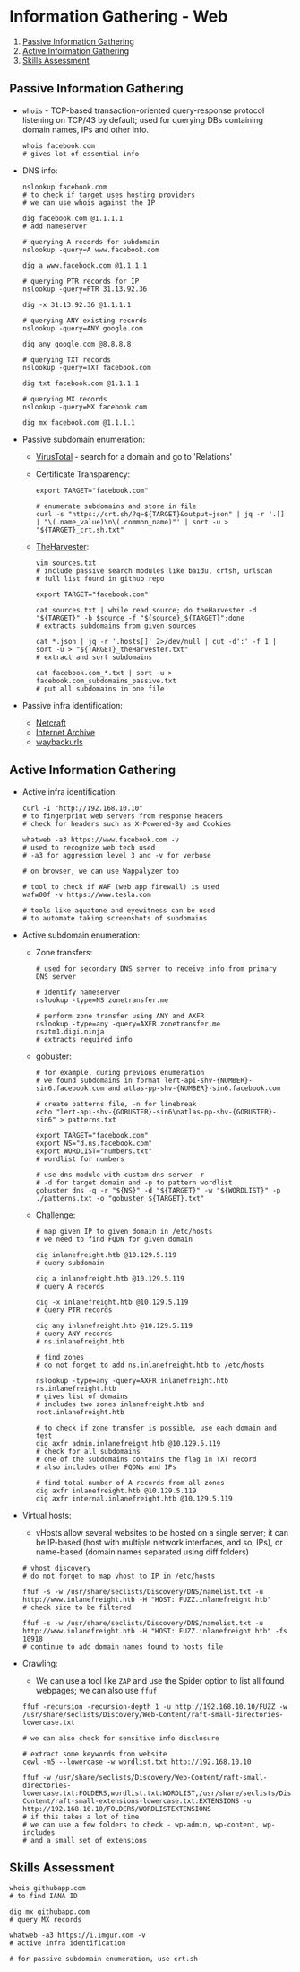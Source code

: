 # Information Gathering - Web

1. [Passive Information Gathering](#passive-information-gathering)
1. [Active Information Gathering](#active-information-gathering)
1. [Skills Assessment](#skills-assessment)

## Passive Information Gathering

* ```whois``` - TCP-based transaction-oriented query-response protocol listening on TCP/43 by default; used for querying DBs containing domain names, IPs and other info.

  ```shell
  whois facebook.com
  # gives lot of essential info
  ```

* DNS info:

  ```shell
  nslookup facebook.com
  # to check if target uses hosting providers
  # we can use whois against the IP

  dig facebook.com @1.1.1.1
  # add nameserver
  ```

  ```shell
  # querying A records for subdomain
  nslookup -query=A www.facebook.com

  dig a www.facebook.com @1.1.1.1

  # querying PTR records for IP
  nslookup -query=PTR 31.13.92.36

  dig -x 31.13.92.36 @1.1.1.1

  # querying ANY existing records
  nslookup -query=ANY google.com

  dig any google.com @8.8.8.8

  # querying TXT records
  nslookup -query=TXT facebook.com

  dig txt facebook.com @1.1.1.1

  # querying MX records
  nslookup -query=MX facebook.com

  dig mx facebook.com @1.1.1.1
  ```

* Passive subdomain enumeration:

  * [VirusTotal](https://www.virustotal.com) - search for a domain and go to 'Relations'

  * Certificate Transparency:

    ```shell
    export TARGET="facebook.com"

    # enumerate subdomains and store in file
    curl -s "https://crt.sh/?q=${TARGET}&output=json" | jq -r '.[] | "\(.name_value)\n\(.common_name)"' | sort -u > "${TARGET}_crt.sh.txt"
    ```
  
  * [TheHarvester](https://github.com/laramies/theHarvester):

    ```shell
    vim sources.txt
    # include passive search modules like baidu, crtsh, urlscan
    # full list found in github repo

    export TARGET="facebook.com"

    cat sources.txt | while read source; do theHarvester -d "${TARGET}" -b $source -f "${source}_${TARGET}";done
    # extracts subdomains from given sources

    cat *.json | jq -r '.hosts[]' 2>/dev/null | cut -d':' -f 1 | sort -u > "${TARGET}_theHarvester.txt"
    # extract and sort subdomains

    cat facebook.com_*.txt | sort -u > facebook.com_subdomains_passive.txt
    # put all subdomains in one file
    ```

* Passive infra identification:

  * [Netcraft](https://www.netcraft.com/)
  * [Internet Archive](https://archive.org/)
  * [waybackurls](https://github.com/tomnomnom/waybackurls)

## Active Information Gathering

* Active infra identification:

  ```shell
  curl -I "http://192.168.10.10"
  # to fingerprint web servers from response headers
  # check for headers such as X-Powered-By and Cookies
  ```

  ```shell
  whatweb -a3 https://www.facebook.com -v
  # used to recognize web tech used
  # -a3 for aggression level 3 and -v for verbose
  
  # on browser, we can use Wappalyzer too
  ```

  ```shell
  # tool to check if WAF (web app firewall) is used
  wafw00f -v https://www.tesla.com

  # tools like aquatone and eyewitness can be used
  # to automate taking screenshots of subdomains
  ```

* Active subdomain enumeration:

  * Zone transfers:

    ```shell
    # used for secondary DNS server to receive info from primary DNS server

    # identify nameserver
    nslookup -type=NS zonetransfer.me

    # perform zone transfer using ANY and AXFR
    nslookup -type=any -query=AXFR zonetransfer.me nsztm1.digi.ninja
    # extracts required info
    ```
  
  * gobuster:

    ```shell
    # for example, during previous enumeration
    # we found subdomains in format lert-api-shv-{NUMBER}-sin6.facebook.com and atlas-pp-shv-{NUMBER}-sin6.facebook.com

    # create patterns file, -n for linebreak
    echo "lert-api-shv-{GOBUSTER}-sin6\natlas-pp-shv-{GOBUSTER}-sin6" > patterns.txt

    export TARGET="facebook.com"
    export NS="d.ns.facebook.com"
    export WORDLIST="numbers.txt"
    # wordlist for numbers

    # use dns module with custom dns server -r
    # -d for target domain and -p to pattern wordlist
    gobuster dns -q -r "${NS}" -d "${TARGET}" -w "${WORDLIST}" -p ./patterns.txt -o "gobuster_${TARGET}.txt"
    ```
  
  * Challenge:

    ```shell
    # map given IP to given domain in /etc/hosts
    # we need to find FQDN for given domain

    dig inlanefreight.htb @10.129.5.119
    # query subdomain

    dig a inlanefreight.htb @10.129.5.119
    # query A records

    dig -x inlanefreight.htb @10.129.5.119
    # query PTR records

    dig any inlanefreight.htb @10.129.5.119
    # query ANY records
    # ns.inlanefreight.htb
    ```

    ```shell
    # find zones
    # do not forget to add ns.inlanefreight.htb to /etc/hosts

    nslookup -type=any -query=AXFR inlanefreight.htb ns.inlanefreight.htb
    # gives list of domains
    # includes two zones inlanefreight.htb and root.inlanefreight.htb

    # to check if zone transfer is possible, use each domain and test
    dig axfr admin.inlanefreight.htb @10.129.5.119
    # check for all subdomains
    # one of the subdomains contains the flag in TXT record
    # also includes other FQDNs and IPs

    # find total number of A records from all zones
    dig axfr inlanefreight.htb @10.129.5.119
    dig axfr internal.inlanefreight.htb @10.129.5.119
    ```

* Virtual hosts:

  * vHosts allow several websites to be hosted on a single server; it can be IP-based (host with multiple network interfaces, and so, IPs), or name-based (domain names separated using diff folders)

  ```shell
  # vhost discovery
  # do not forget to map vhost to IP in /etc/hosts
  
  ffuf -s -w /usr/share/seclists/Discovery/DNS/namelist.txt -u http://www.inlanefreight.htb -H "HOST: FUZZ.inlanefreight.htb"
  # check size to be filtered

  ffuf -s -w /usr/share/seclists/Discovery/DNS/namelist.txt -u http://www.inlanefreight.htb -H "HOST: FUZZ.inlanefreight.htb" -fs 10918
  # continue to add domain names found to hosts file
  ```

* Crawling:

  * We can use a tool like ```ZAP``` and use the Spider option to list all found webpages; we can also use ```ffuf```

  ```shell
  ffuf -recursion -recursion-depth 1 -u http://192.168.10.10/FUZZ -w /usr/share/seclists/Discovery/Web-Content/raft-small-directories-lowercase.txt

  # we can also check for sensitive info disclosure

  # extract some keywords from website
  cewl -m5 --lowercase -w wordlist.txt http://192.168.10.10

  ffuf -w /usr/share/seclists/Discovery/Web-Content/raft-small-directories-lowercase.txt:FOLDERS,wordlist.txt:WORDLIST,/usr/share/seclists/Discovery/Web-Content/raft-small-extensions-lowercase.txt:EXTENSIONS -u http://192.168.10.10/FOLDERS/WORDLISTEXTENSIONS
  # if this takes a lot of time
  # we can use a few folders to check - wp-admin, wp-content, wp-includes
  # and a small set of extensions
  ```

## Skills Assessment

  ```shell
  whois githubapp.com
  # to find IANA ID

  dig mx githubapp.com
  # query MX records

  whatweb -a3 https://i.imgur.com -v
  # active infra identification

  # for passive subdomain enumeration, use crt.sh
  ```
